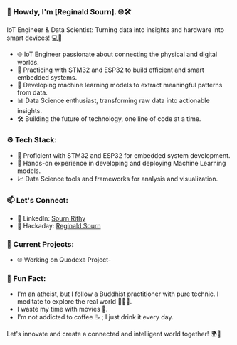 ### 👋 Howdy, I'm [Reginald Sourn]. 🌐🛠️

IoT Engineer & Data Scientist: Turning data into insights and hardware into smart devices! 💻🔧

- 🌐 IoT Engineer passionate about connecting the physical and digital worlds.
- 🚀 Practicing with STM32 and ESP32 to build efficient and smart embedded systems.
- 🤖 Developing machine learning models to extract meaningful patterns from data.
- 📊 Data Science enthusiast, transforming raw data into actionable insights.
- 🛠️ Building the future of technology, one line of code at a time.

### ⚙️ Tech Stack:

- 💾 Proficient with STM32 and ESP32 for embedded system development.
- 🧠 Hands-on experience in developing and deploying Machine Learning models.
- 📈 Data Science tools and frameworks for analysis and visualization.

### 📫 Let's Connect:

- 💼 LinkedIn: [Sourn Rithy](https://www.linkedin.com/in/sourn-rithy-013172a8/)
- 🤖 Hackaday: [Reginald Sourn](https://hackaday.io/alphaciel)

### 🚀 Current Projects:

- 🌐 Working on Quodexa Project-

### 🌟 Fun Fact:
- I'm an atheist, but I follow a Buddhist practitioner​​ with pure technic. I meditate to explore the real world 🧘🏻‍♂️.
- I waste my time with movies 🎥.
- I'm not addicted to coffee ☕ ; I just drink it every day.

Let's innovate and create a connected and intelligent world together! 🌍🚀
